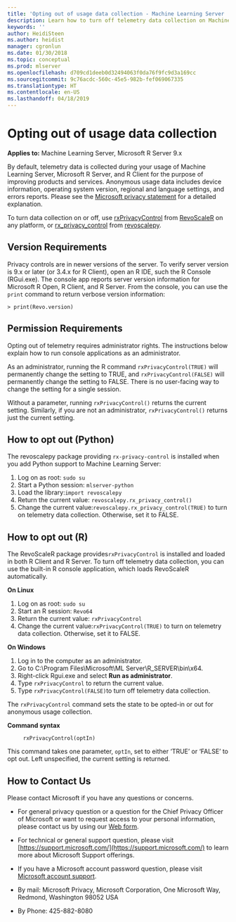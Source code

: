 ```yaml
---
title: 'Opting out of usage data collection - Machine Learning Server '
description: Learn how to turn off telemetry data collection on Machine Learning Server, Microsoft R Server and R Client using the rxPrivacyControl function in RevoScaleR or rx-privacy-control function in revoscalepy.
keywords: ''
author: HeidiSteen
ms.author: heidist
manager: cgronlun
ms.date: 01/30/2018
ms.topic: conceptual
ms.prod: mlserver
ms.openlocfilehash: d709cd1deeb0d32494063f0da76f9fc9d3a169cc
ms.sourcegitcommit: 9c76acdc-560c-45e5-982b-fef069067335
ms.translationtype: HT
ms.contentlocale: en-US
ms.lasthandoff: 04/18/2019
---
```

# <a name="opting-out-of-usage-data-collection"></a>Opting out of usage data collection

**Applies to:** Machine Learning Server, Microsoft R Server 9.x

By default, telemetry data is collected during your usage of Machine Learning Server, Microsoft R Server, and R Client for the purpose of improving products and services. Anonymous usage data includes device information, operating system version, regional and language settings, and errors reports. Please see the [Microsoft privacy statement](https://privacy.microsoft.com/privacystatement) for a detailed explanation.

To turn data collection on or off, use [rxPrivacyControl](r-reference/revoscaler/rxprivacycontrol.md) from [RevoScaleR](r-reference/revoscaler/revoscaler.md) on any platform, or [rx_privacy_control](python-reference/revoscalepy/rx-privacy-control.md) from [revoscalepy](python-reference/revoscalepy/revoscalepy-package.md).

## <a name="version-requirements"></a>Version Requirements

Privacy controls are in newer versions of the server. To verify server version is 9.x or later (or 3.4.x for R Client), open an R IDE, such the R Console (RGui.exe). The console app reports server version information for Microsoft R Open, R Client, and R Server. From the console, you can use the `print` command to return verbose version information:

    > print(Revo.version)

## <a name="permission-requirements"></a>Permission Requirements

Opting out of telemetry requires administrator rights. The instructions below explain how to run console applications as an administrator.

As an administrator, running the R command `rxPrivacyControl(TRUE)` will permanently change the setting to TRUE, and `rxPrivacyControl(FALSE)` will permanently change the setting to FALSE. There is no user-facing way to change the setting for a single session.

Without a parameter, running `rxPrivacyControl()` returns the current setting. Similarly, if you are not an administrator, `rxPrivacyControl()` returns just the current setting.

## <a name="how-to-opt-out-python"></a>How to opt out (Python)

The revoscalepy package providing `rx-privacy-control` is installed when you add Python support to Machine Learning Server:

1. Log on as root: `sudo su`
2. Start a Python session: `mlserver-python`
3. Load the library:`import revoscalepy`
4. Return the current value: `revoscalepy.rx_privacy_control()` 
5. Change the current value:`revoscalepy.rx_privacy_control(TRUE)` to turn on telemetry data collection. Otherwise, set it to FALSE.

## <a name="how-to-opt-out-r"></a>How to opt out (R)

The RevoScaleR package provides`rxPrivacyControl` is installed and loaded in both R Client and R Server. To turn off telemetry data collection, you can use the built-in R console application, which loads RevoScaleR automatically.

**On Linux**

1. Log on as root: `sudo su`
2. Start an R session: `Revo64`
3. Return the current value: `rxPrivacyControl` 
4. Change the current value:`rxPrivacyControl(TRUE)` to turn on telemetry data collection. Otherwise, set it to FALSE.


**On Windows**

1. Log in to the computer as an administrator.
2. Go to C:\Program Files\Microsoft\ML Server\R_SERVER\bin\x64.
3. Right-click Rgui.exe and select **Run as administrator**.
4. Type `rxPrivacyControl` to return the current value.
5. Type `rxPrivacyControl(FALSE)`to turn off telemetry data collection.

The  `rxPrivacyControl` command sets the state to be opted-in or out for anonymous usage collection.

**Command syntax**
~~~~
     rxPrivacyControl(optIn)
~~~~

This command takes one parameter, `optIn`, set to either ‘TRUE’ or ‘FALSE’ to opt out. Left unspecified, the current setting is returned.

## <a name="how-to-contact-us"></a>How to Contact Us

Please contact Microsoft if you have any questions or concerns.

+ For general privacy question or a question for the Chief Privacy Officer of Microsoft or want to request access to your personal information, please contact us by using our [Web form](https://go.microsoft.com/fwlink/?LinkId=321116).

+ For technical or general support question, please visit [https://support.microsoft.com/](https://support.microsoft.com/) to learn more about Microsoft Support offerings.

+ If you have a Microsoft account password question, please visit [Microsoft account support](https://go.microsoft.com/FWLink/p/?LinkID=320207).

+ By mail: Microsoft Privacy, Microsoft Corporation, One Microsoft Way, Redmond, Washington 98052 USA

+ By Phone: 425-882-8080
